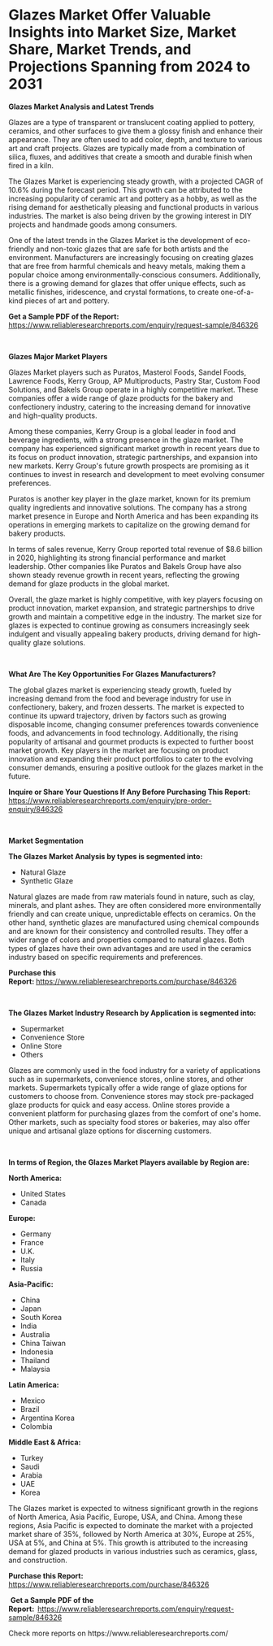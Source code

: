 <p><h1>Glazes Market Offer Valuable Insights into Market Size, Market Share, Market Trends, and Projections Spanning from 2024 to 2031</h1></p><p><strong>Glazes Market Analysis and Latest Trends</strong></p>
<p><p>Glazes are a type of transparent or translucent coating applied to pottery, ceramics, and other surfaces to give them a glossy finish and enhance their appearance. They are often used to add color, depth, and texture to various art and craft projects. Glazes are typically made from a combination of silica, fluxes, and additives that create a smooth and durable finish when fired in a kiln.</p><p>The Glazes Market is experiencing steady growth, with a projected CAGR of 10.6% during the forecast period. This growth can be attributed to the increasing popularity of ceramic art and pottery as a hobby, as well as the rising demand for aesthetically pleasing and functional products in various industries. The market is also being driven by the growing interest in DIY projects and handmade goods among consumers.</p><p>One of the latest trends in the Glazes Market is the development of eco-friendly and non-toxic glazes that are safe for both artists and the environment. Manufacturers are increasingly focusing on creating glazes that are free from harmful chemicals and heavy metals, making them a popular choice among environmentally-conscious consumers. Additionally, there is a growing demand for glazes that offer unique effects, such as metallic finishes, iridescence, and crystal formations, to create one-of-a-kind pieces of art and pottery.</p></p>
<p><strong>Get a Sample PDF of the Report:&nbsp;</strong> <a href="https://www.reliableresearchreports.com/enquiry/request-sample/846326">https://www.reliableresearchreports.com/enquiry/request-sample/846326</a></p>
<p>&nbsp;</p>
<p><strong>Glazes Major Market Players</strong></p>
<p><p>Glazes Market players such as Puratos, Masterol Foods, Sandel Foods, Lawrence Foods, Kerry Group, AP Multiproducts, Pastry Star, Custom Food Solutions, and Bakels Group operate in a highly competitive market. These companies offer a wide range of glaze products for the bakery and confectionery industry, catering to the increasing demand for innovative and high-quality products.</p><p>Among these companies, Kerry Group is a global leader in food and beverage ingredients, with a strong presence in the glaze market. The company has experienced significant market growth in recent years due to its focus on product innovation, strategic partnerships, and expansion into new markets. Kerry Group's future growth prospects are promising as it continues to invest in research and development to meet evolving consumer preferences.</p><p>Puratos is another key player in the glaze market, known for its premium quality ingredients and innovative solutions. The company has a strong market presence in Europe and North America and has been expanding its operations in emerging markets to capitalize on the growing demand for bakery products.</p><p>In terms of sales revenue, Kerry Group reported total revenue of $8.6 billion in 2020, highlighting its strong financial performance and market leadership. Other companies like Puratos and Bakels Group have also shown steady revenue growth in recent years, reflecting the growing demand for glaze products in the global market.</p><p>Overall, the glaze market is highly competitive, with key players focusing on product innovation, market expansion, and strategic partnerships to drive growth and maintain a competitive edge in the industry. The market size for glazes is expected to continue growing as consumers increasingly seek indulgent and visually appealing bakery products, driving demand for high-quality glaze solutions.</p></p>
<p>&nbsp;</p>
<p><strong>What Are The Key Opportunities For Glazes Manufacturers?</strong></p>
<p><p>The global glazes market is experiencing steady growth, fueled by increasing demand from the food and beverage industry for use in confectionery, bakery, and frozen desserts. The market is expected to continue its upward trajectory, driven by factors such as growing disposable income, changing consumer preferences towards convenience foods, and advancements in food technology. Additionally, the rising popularity of artisanal and gourmet products is expected to further boost market growth. Key players in the market are focusing on product innovation and expanding their product portfolios to cater to the evolving consumer demands, ensuring a positive outlook for the glazes market in the future.</p></p>
<p><strong>Inquire or Share Your Questions If Any Before Purchasing This Report:</strong> <a href="https://www.reliableresearchreports.com/enquiry/pre-order-enquiry/846326">https://www.reliableresearchreports.com/enquiry/pre-order-enquiry/846326</a></p>
<p>&nbsp;</p>
<p><strong>Market Segmentation</strong></p>
<p><strong>The Glazes Market Analysis by types is segmented into:</strong></p>
<p><ul><li>Natural Glaze</li><li>Synthetic Glaze</li></ul></p>
<p><p>Natural glazes are made from raw materials found in nature, such as clay, minerals, and plant ashes. They are often considered more environmentally friendly and can create unique, unpredictable effects on ceramics. On the other hand, synthetic glazes are manufactured using chemical compounds and are known for their consistency and controlled results. They offer a wider range of colors and properties compared to natural glazes. Both types of glazes have their own advantages and are used in the ceramics industry based on specific requirements and preferences.</p></p>
<p><strong>Purchase this Report:&nbsp;</strong><a href="https://www.reliableresearchreports.com/purchase/846326">https://www.reliableresearchreports.com/purchase/846326</a></p>
<p>&nbsp;</p>
<p><strong>The Glazes Market Industry Research by Application is segmented into:</strong></p>
<p><ul><li>Supermarket</li><li>Convenience Store</li><li>Online Store</li><li>Others</li></ul></p>
<p><p>Glazes are commonly used in the food industry for a variety of applications such as in supermarkets, convenience stores, online stores, and other markets. Supermarkets typically offer a wide range of glaze options for customers to choose from. Convenience stores may stock pre-packaged glaze products for quick and easy access. Online stores provide a convenient platform for purchasing glazes from the comfort of one's home. Other markets, such as specialty food stores or bakeries, may also offer unique and artisanal glaze options for discerning customers.</p></p>
<p>&nbsp;</p>
<p><strong>In terms of Region, the Glazes Market Players available by Region are:</strong></p>
<p>
    <p> <strong> North America: </strong>
        <ul>
            <li>United States</li>
            <li>Canada</li>
        </ul>
        </p> 
    <p> <strong> Europe: </strong>
        <ul>
            <li>Germany</li>
            <li>France</li>
            <li>U.K.</li>
            <li>Italy</li>
            <li>Russia</li>
        </ul>
        </p> 
    <p> <strong> Asia-Pacific: </strong>
        <ul>
            <li>China</li>
            <li>Japan</li>
            <li>South Korea</li>
            <li>India</li>
            <li>Australia</li>
            <li>China Taiwan</li>
            <li>Indonesia</li>
            <li>Thailand</li>
            <li>Malaysia</li>
        </ul>
        </p> 
    <p> <strong> Latin America: </strong>
        <ul>
            <li>Mexico</li>
            <li>Brazil</li>
            <li>Argentina Korea</li>
            <li>Colombia</li>
        </ul>
        </p> 
    <p> <strong> Middle East & Africa: </strong>
        <ul>
            <li>Turkey</li>
            <li>Saudi</li>
            <li>Arabia</li>
            <li>UAE</li>
            <li>Korea</li>
        </ul>
    </p>
    </p>
<p><p>The Glazes market is expected to witness significant growth in the regions of North America, Asia Pacific, Europe, USA, and China. Among these regions, Asia Pacific is expected to dominate the market with a projected market share of 35%, followed by North America at 30%, Europe at 25%, USA at 5%, and China at 5%. This growth is attributed to the increasing demand for glazed products in various industries such as ceramics, glass, and construction.</p></p>
<p><strong>Purchase this Report: </strong><a href="https://www.reliableresearchreports.com/purchase/846326">https://www.reliableresearchreports.com/purchase/846326</a></p>
<p>&nbsp;<strong>Get a Sample PDF of the Report:&nbsp;&nbsp;</strong><a href="https://www.reliableresearchreports.com/enquiry/request-sample/846326">https://www.reliableresearchreports.com/enquiry/request-sample/846326</a></p>
<p><strong></strong></p>
<p>Check more reports on https://www.reliableresearchreports.com/</p>